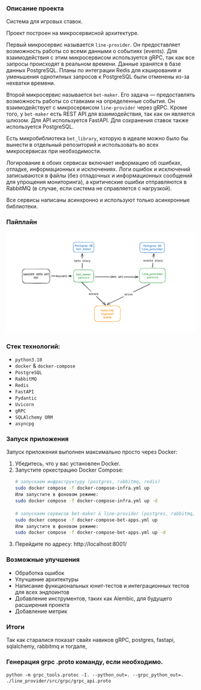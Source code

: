 ### Описание проекта

Система для игровых ставок.

Проект построен на микросервисной архитектуре.

Первый микросервис называется `line-provider`. Он предоставляет возможность работы со всеми данными о событиях (events).
Для взаимодействия с этим микросервисом используется gRPC, так как все запросы происходят в реальном времени.
Данные хранятся в базе данных PostgreSQL. Планы по интеграции Redis для кэширования и уменьшения однотипных запросов
к PostgreSQL были отменены из-за нехватки времени.

Второй микросервис называется `bet-maker`. Его задача — предоставлять возможность работы со ставками на определенные
события. Он взаимодействует с микросервисом `line-provider` через gRPC. Кроме того, у `bet-maker` есть REST API для
взаимодействия, так как он является шлюзом. Для API используется FastAPI. Для сохранения ставок также используется 
PostgreSQL.

Есть микробиблиотека `bet_library`, которую в идеале можно было бы вынести в отдельный репозиторий и использовать во
всех микросервисах при необходимости.

Логирование в обоих сервисах включает информацию об ошибках, отладке, информационных и исключениях. Логи ошибок и 
исключений записываются в файлы (без отладочных и информационных сообщений для упрощения мониторинга), а критические
ошибки отправляются в RabbitMQ (в случае, если система не справляется с нагрузкой).

Все сервисы написаны асинхронно и используют только асинхронные библиотеки.

### Пайплайн

![SEEME.png](SEEME.png)

### Стек технологий:

- `python3.10`
- `docker` & `docker-compose`
- `PostgreSQL`
- `RabbitMQ`
- `Redis`
- `FastAPI`
- `Pydantic`
- `Uvicorn`
- `gRPC`
- `SQLAlchemy ORM`
- `asyncpg`

### Запуск приложения

Запуск приложения выполнен максимально просто через Docker:

1. Убедитесь, что у вас установлен Docker.
2. Запустите оркестрацию Docker Compose:
   ```bash
   # запускаем инфраструктуру (postgres, rabbitmq, redis)
   sudo docker compose -f docker-compose-infra.yml up
   Или запустите в фоновом режиме:
   sudo docker compose -f docker-compose-infra.yml up -d
   
   # запускаем сервисов bet-maker & line-provider (postgres, rabbitmq, redis)
   sudo docker compose -f docker-compose-bet-apps.yml up
   Или запустите в фоновом режиме:
   sudo docker compose -f docker-compose-bet-apps.yml up -d
3. Перейдите по адресу: http://localhost:8001/

### Возможные улучшения
- Обработка ошибок
- Улучшение архитектуры
- Написание функциональных юнит-тестов и интеграционных тестов для всех эндпоинтов
- Добавление инструментов, таких как Alembic, для будущего расширения проекта
- Добавление метрик

### Итоги
Так как старалися показат свайх навиков gRPC, postgres, fastapi, sqlalchemy, rabbitmq и тогдале,


### Генерация grpc .proto команду, если необходимо.
```
python -m grpc_tools.protoc -I. --python_out=. --grpc_python_out=. ./line_provider/src/grpc/grpc_api.proto
```